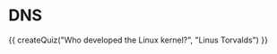 # DNS

<script src="../quiz.js"></script>

<div id="quiz">
  {{ createQuiz("Who developed the Linux kernel?", "Linus Torvalds") }}
</div>
